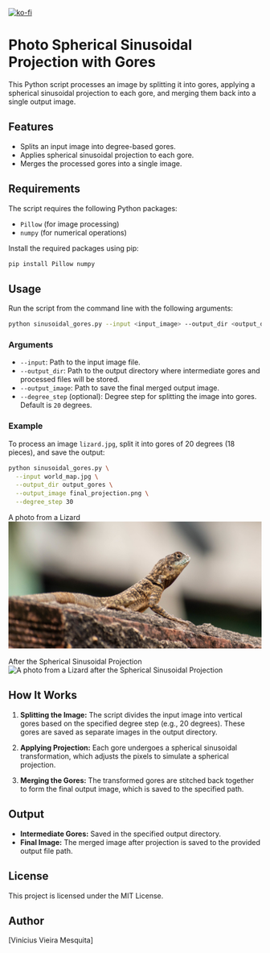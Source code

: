 [![ko-fi](https://ko-fi.com/img/githubbutton_sm.svg)](https://ko-fi.com/X8X8I8RI6)

# Photo Spherical Sinusoidal Projection with Gores

This Python script processes an image by splitting it into gores, applying a spherical sinusoidal projection to each gore, and merging them back into a single output image.

## Features
- Splits an input image into degree-based gores.
- Applies spherical sinusoidal projection to each gore.
- Merges the processed gores into a single image.

## Requirements
The script requires the following Python packages:
- `Pillow` (for image processing)
- `numpy` (for numerical operations)

Install the required packages using pip:
```bash
pip install Pillow numpy
```

## Usage
Run the script from the command line with the following arguments:

```bash
python sinusoidal_gores.py --input <input_image> --output_dir <output_directory> --output_image <output_image> --degree_step <degree_step>
```

### Arguments
- `--input`: Path to the input image file.
- `--output_dir`: Path to the output directory where intermediate gores and processed files will be stored.
- `--output_image`: Path to save the final merged output image.
- `--degree_step` (optional): Degree step for splitting the image into gores. Default is `20` degrees.

### Example
To process an image `lizard.jpg`, split it into gores of 20 degrees (18 pieces), and save the output:

```bash
python sinusoidal_gores.py \
  --input world_map.jpg \
  --output_dir output_gores \
  --output_image final_projection.png \
  --degree_step 30
```

A photo from a Lizard
![A photo from a Lizard](lizard.jpg)

After the Spherical Sinusoidal Projection
![A photo from a Lizard after the Spherical Sinusoidal Projection](lizard_projected_image.png) 

## How It Works

1. **Splitting the Image:**
   The script divides the input image into vertical gores based on the specified degree step (e.g., 20 degrees). These gores are saved as separate images in the output directory.

2. **Applying Projection:**
   Each gore undergoes a spherical sinusoidal transformation, which adjusts the pixels to simulate a spherical projection.

3. **Merging the Gores:**
   The transformed gores are stitched back together to form the final output image, which is saved to the specified path.

## Output
- **Intermediate Gores:** Saved in the specified output directory.
- **Final Image:** The merged image after projection is saved to the provided output file path.

## License
This project is licensed under the MIT License.

## Author
[Vinícius Vieira Mesquita]

